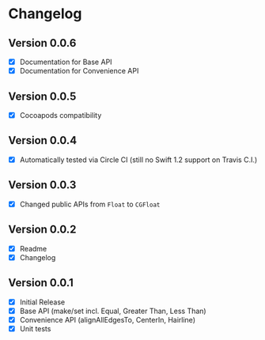 # Changelog

## Version 0.0.6

- [x] Documentation for Base API
- [x] Documentation for Convenience API

## Version 0.0.5

- [x] Cocoapods compatibility

## Version 0.0.4

- [x] Automatically tested via Circle CI (still no Swift 1.2 support on Travis C.I.)

## Version 0.0.3

- [x] Changed public APIs from `Float` to `CGFloat`

## Version 0.0.2

- [x] Readme
- [x] Changelog

## Version 0.0.1

- [x] Initial Release
- [x] Base API (make/set incl. Equal, Greater Than, Less Than)
- [x] Convenience API (alignAllEdgesTo, CenterIn, Hairline)
- [x] Unit tests
